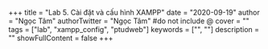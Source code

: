 +++
title = "Lab 5. Cài đặt và cấu hình XAMPP"
date = "2020-09-19"
author = "Ngọc Tâm"
authorTwitter = "Ngọc Tâm" #do not include @
cover = ""
tags = ["lab", "xampp_config", "ptudweb"]
keywords = ["", ""]
description = ""
showFullContent = false
+++
